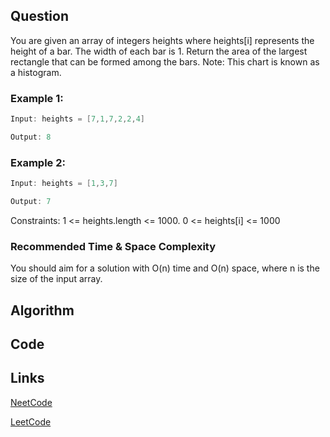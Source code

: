 ## Question
You are given an array of integers heights where heights[i] represents the height of a bar. The width of each bar is 1.
Return the area of the largest rectangle that can be formed among the bars.
Note: This chart is known as a histogram.
### Example 1:


```java
Input: heights = [7,1,7,2,2,4]

Output: 8

```
### Example 2:


```java
Input: heights = [1,3,7]

Output: 7

```
Constraints:
1 <= heights.length <= 1000.
0 <= heights[i] <= 1000


### Recommended Time & Space Complexity

You should aim for a solution with O(n) time and O(n) space, where n is the size of the input array.






## Algorithm

## Code

## Links

[NeetCode](https://neetcode.io/problems/largest-rectangle-in-histogram)

[LeetCode](https://leetcode.com/problems/largest-rectangle-in-histogram)
